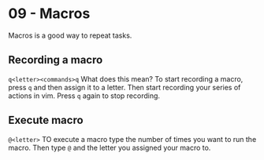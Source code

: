 # 09 - Macros

Macros is a good way to repeat tasks.

## Recording a macro

`q<letter><commands>q`
What does this mean?
To start recording a macro, press `q` and then assign it to a letter.
Then start recording your series of actions in vim.
Press `q` again to stop recording.

## Execute macro

`@<letter>`
TO execute a macro type the number of times you want to run the macro.
Then type `@` and the letter you assigned your macro to.
